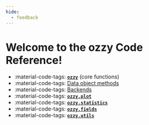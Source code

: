```yaml
---
hide:
  - feedback
---
```



# Welcome to the ozzy Code Reference!

<div class="grid cards" markdown>

- :material-code-tags:  [__`ozzy`__](core.md) (core functions)
- :material-code-tags:  [Data object methods](data-objects/index.md)
- :material-code-tags:  [Backends](backends/index.md)
- :material-code-tags:  [__`ozzy.plot`__](plot.md)
- :material-code-tags:  [__`ozzy.statistics`__](statistics.md)
- :material-code-tags:  [__`ozzy.fields`__](fields.md)
- :material-code-tags:  [__`ozzy.utils`__](utils.md)
</div>
